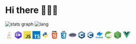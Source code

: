 # Hi there 👋🐒​🦥​


<img src="https://github-readme-stats.vercel.app/api?hide_title=true&hide_rank=false&show_icons=true&include_all_commits=true&count_private=false&disable_animations=false&layout=compact&locale=en&hide_border=true&theme=jolly&username=Xhst" width="400" alt="stats graph"  /> 
<img src="https://github-readme-stats.vercel.app/api/top-langs?show_icons=true&locale=en&layout=compact&langs_count=8&hide_border=true&theme=jolly&username=Xhst" alt="lang" width="400"/> 
<p>
  <img height="25" alt="java" src="https://raw.githubusercontent.com/github/explore/5b3600551e122a3277c2c5368af2ad5725ffa9a1/topics/java/java.png">
  <img height="25" alt="csharp" src="https://raw.githubusercontent.com/github/explore/5b3600551e122a3277c2c5368af2ad5725ffa9a1/topics/csharp/csharp.png">
  <img height="25" alt="javascript" src="https://raw.githubusercontent.com/github/explore/5b3600551e122a3277c2c5368af2ad5725ffa9a1/topics/javascript/javascript.png">
  <img height="25" alt="typescript" src="https://raw.githubusercontent.com/github/explore/5b3600551e122a3277c2c5368af2ad5725ffa9a1/topics/typescript/typescript.png">
  <img height="25" alt="csharp" src="https://raw.githubusercontent.com/github/explore/5b3600551e122a3277c2c5368af2ad5725ffa9a1/topics/python/python.png">
  <img height="25" alt="html" src="https://raw.githubusercontent.com/github/explore/5b3600551e122a3277c2c5368af2ad5725ffa9a1/topics/html/html.png">
  <img height="25" alt="css" src="https://raw.githubusercontent.com/github/explore/5b3600551e122a3277c2c5368af2ad5725ffa9a1/topics/css/css.png">
  <img height="25" alt="c" src="https://raw.githubusercontent.com/github/explore/5b3600551e122a3277c2c5368af2ad5725ffa9a1/topics/php/php.png">
  <img height="25" alt="cpp" src="https://raw.githubusercontent.com/github/explore/5b3600551e122a3277c2c5368af2ad5725ffa9a1/topics/cpp/cpp.png">
  <img height="25" alt="php" src="https://raw.githubusercontent.com/github/explore/5b3600551e122a3277c2c5368af2ad5725ffa9a1/topics/c/c.png">
  <img height="25" alt="docker" src="https://raw.githubusercontent.com/github/explore/5b3600551e122a3277c2c5368af2ad5725ffa9a1/topics/docker/docker.png">
  <img height="25" alt="spring-boot" src="https://raw.githubusercontent.com/github/explore/5b3600551e122a3277c2c5368af2ad5725ffa9a1/topics/spring-boot/spring-boot.png">
  <img height="25" alt="nodejs" src="https://raw.githubusercontent.com/github/explore/5b3600551e122a3277c2c5368af2ad5725ffa9a1/topics/nodejs/nodejs.png">
  <img height="25" alt="vue" src="https://raw.githubusercontent.com/github/explore/5b3600551e122a3277c2c5368af2ad5725ffa9a1/topics/vue/vue.png">
</p>

<!--
**Xhst/Xhst** is a ✨ _special_ ✨ repository because its `README.md` (this file) appears on your GitHub profile.

Here are some ideas to get you started:

- 🔭 I’m currently working on ...
- 🌱 I’m currently learning ...
- 👯 I’m looking to collaborate on ...
- 🤔 I’m looking for help with ...
- 💬 Ask me about ...
- 📫 How to reach me: ...
- 😄 Pronouns: ...
- ⚡ Fun fact: ...
-->
